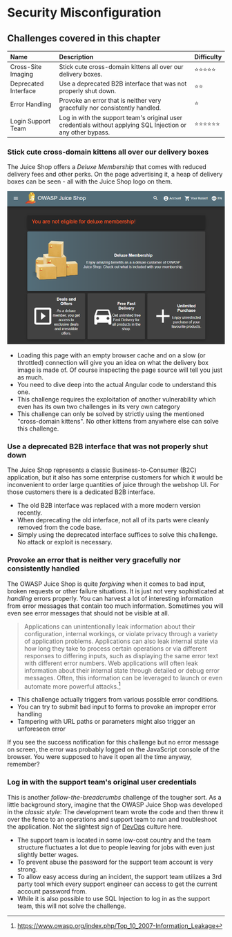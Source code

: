 # Security Misconfiguration

## Challenges covered in this chapter

| Name                 | Description                                                                                                  | Difficulty |
|:---------------------|:-------------------------------------------------------------------------------------------------------------|:-----------|
| Cross-Site Imaging   | Stick cute cross-domain kittens all over our delivery boxes.                                                 | ⭐⭐⭐⭐⭐    |
| Deprecated Interface | Use a deprecated B2B interface that was not properly shut down.                                              | ⭐⭐        |
| Error Handling       | Provoke an error that is neither very gracefully nor consistently handled.                                   | ⭐          |
| Login Support Team   | Log in with the support team's original user credentials without applying SQL Injection or any other bypass. | ⭐⭐⭐⭐⭐⭐  |

### Stick cute cross-domain kittens all over our delivery boxes

The Juice Shop offers a _Deluxe Membership_ that comes with reduced
delivery fees and other perks. On the page advertising it, a heap of
delivery boxes can be seen - all with the Juice Shop logo on them.

![Vanilla Deluxe Membership page](img/deluxe-membership_page.png)

* Loading this page with an empty browser cache and on a slow (or
  throttled) connection will give you an idea on what the delivery box
  image is made of. Of course inspecting the page source will tell you
  just as much.
* You need to dive deep into the actual Angular code to understand this
  one.
* This challenge requires the exploitation of another vulnerability
  which even has its own two challenges in its very own category
* This challenge can only be solved by strictly using the mentioned
  "cross-domain kittens". No other kittens from anywhere else can solve
  this challenge.

### Use a deprecated B2B interface that was not properly shut down

The Juice Shop represents a classic Business-to-Consumer (B2C)
application, but it also has some enterprise customers for which it
would be inconvenient to order large quantities of juice through the
webshop UI. For those customers there is a dedicated B2B interface.

* The old B2B interface was replaced with a more modern version
  recently.
* When deprecating the old interface, not all of its parts were cleanly
  removed from the code base.
* Simply using the deprecated interface suffices to solve this
  challenge. No attack or exploit is necessary.

### Provoke an error that is neither very gracefully nor consistently handled

The OWASP Juice Shop is quite _forgiving_ when it comes to bad input,
broken requests or other failure situations. It is just not very
sophisticated at _handling_ errors properly. You can harvest a lot of
interesting information from error messages that contain too much
information. Sometimes you will even see error messages that should not
be visible at all.

> Applications can unintentionally leak information about their
> configuration, internal workings, or violate privacy through a variety
> of application problems. Applications can also leak internal state via
> how long they take to process certain operations or via different
> responses to differing inputs, such as displaying the same error text
> with different error numbers. Web applications will often leak
> information about their internal state through detailed or debug error
> messages. Often, this information can be leveraged to launch or even
> automate more powerful attacks.[^1]

* This challenge actually triggers from various possible error
  conditions.
* You can try to submit bad input to forms to provoke an improper error
  handling
* Tampering with URL paths or parameters might also trigger an
  unforeseen error

If you see the success notification for this challenge but no error
message on screen, the error was probably logged on the JavaScript
console of the browser. You were supposed to have it open all the time
anyway, remember?

### Log in with the support team's original user credentials

This is another _follow-the-breadcrumbs_ challenge of the tougher sort.
As a little background story, imagine that the OWASP Juice Shop was
developed in the _classic style_: The development team wrote the code
and then threw it over the fence to an operations and support team to
run and troubleshoot the application. Not the slightest sign of
[DevOps](https://en.wikipedia.org/wiki/DevOps) culture here.

* The support team is located in some low-cost country and the team
  structure fluctuates a lot due to people leaving for jobs with even
  just slightly better wages.
* To prevent abuse the password for the support team account is very
  strong.
* To allow easy access during an incident, the support team utilizes a
  3rd party tool which every support engineer can access to get the
  current account password from.
* While it is also possible to use SQL Injection to log in as the
  support team, this will not solve the challenge.

[^1]: https://www.owasp.org/index.php/Top_10_2007-Information_Leakage
